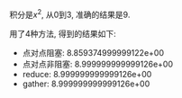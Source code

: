积分是$x^2$, 从0到3, 准确的结果是9.

用了4种方法, 得到的结果如下:
- 点对点阻塞: 8.859374999999122e+00
- 点对点非阻塞: 8.999999999999126e+00
- reduce: 8.999999999999126e+00
- gather: 8.999999999999126e+00
